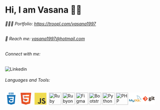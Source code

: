 # Hi, I am Vasana 👋🏽

###### 👩🏽‍💻 Portfolio: https://troopl.com/vasana1997

###### 📧 Reach me: vasana1997@hotmail.com

###### Connect with me: 
  <img src="https://cdn.jsdelivr.net/gh/devicons/devicon@latest/icons/linkedin/linkedin-original.svg"  title="Linkedin" alt="Linkedin" width="40" height="40"/>&nbsp;
          
###### Languages and Tools:
<div>
  <img src="https://github.com/devicons/devicon/blob/master/icons/css3/css3-plain-wordmark.svg"  title="CSS3" alt="CSS" width="40" height="40"/>&nbsp;
  <img src="https://github.com/devicons/devicon/blob/master/icons/html5/html5-original.svg" title="HTML5" alt="HTML" width="40" height="40"/>&nbsp;
  <img src="https://github.com/devicons/devicon/blob/master/icons/javascript/javascript-original.svg" title="JavaScript" alt="JavaScript" width="40" height="40"/>&nbsp;
  <img src="https://cdn.jsdelivr.net/gh/devicons/devicon@latest/icons/ruby/ruby-original.svg" title="Ruby" **alt="Ruby" width="40" height="40"/>
  <img src="https://cdn.jsdelivr.net/gh/devicons/devicon@latest/icons/rails/rails-plain-wordmark.svg" title="RubyonRails" **alt="RubyonRails" width="40" height="40" />
  <img src="https://cdn.jsdelivr.net/gh/devicons/devicon@latest/icons/figma/figma-original.svg" title="Figma" **alt="Figma" width="40" height="40"  />
  <img src="https://cdn.jsdelivr.net/gh/devicons/devicon@latest/icons/bootstrap/bootstrap-original-wordmark.svg" title="Bootstrap" **alt="Bootstrap" width="40" height="40"/>
  <img src="https://cdn.jsdelivr.net/gh/devicons/devicon@latest/icons/python/python-original.svg" title="Python" **alt="Python" width="40" height="40"/>
  <img src="https://cdn.jsdelivr.net/gh/devicons/devicon@latest/icons/php/php-original.svg" title="PHP" **alt="PHP" width="40" height="40" />
  <img src="https://github.com/devicons/devicon/blob/master/icons/mysql/mysql-original-wordmark.svg" title="MySQL"  alt="MySQL" width="40" height="40"/> 
  <img src="https://github.com/devicons/devicon/blob/master/icons/git/git-original-wordmark.svg" title="Git" **alt="Git" width="40" height="40"/>
  
          
</div>
<!--
**Vas2244/Vas2244** is a ✨ _special_ ✨ repository because its `README.md` (this file) appears on your GitHub profile.

